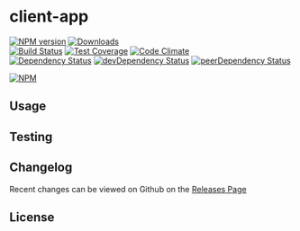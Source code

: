 # client-app 
[![NPM version](https://badge.fury.io/js/client-app.svg)](http://badge.fury.io/js/client-app) [![Downloads](http://img.shields.io/npm/dm/client-app.svg)](http://badge.fury.io/js/client-app)   
[![Build Status](https://travis-ci.org//client-app.svg?branch=master)](https://travis-ci.org//client-app) [![Test Coverage](https://codeclimate.com/github//client-app/badges/coverage.svg)](https://codeclimate.com/github//client-app) [![Code Climate](https://codeclimate.com/github//client-app/badges/gpa.svg)](https://codeclimate.com/github//client-app)   
[![Dependency Status](https://david-dm.org//client-app.svg)](https://david-dm.org//client-app) [![devDependency Status](https://david-dm.org//client-app/dev-status.svg)](https://david-dm.org//client-app#info=devDependencies) [![peerDependency Status](https://david-dm.org//client-app/peer-status.svg)](https://david-dm.org//client-app#info=peerDependencies)    


> 

[![NPM](https://nodei.co/npm/client-app.png?downloads=true&downloadRank=true&stars=true)](https://nodei.co/npm/client-app)

## Usage


## Testing


## Changelog

Recent changes can be viewed on Github on the [Releases Page](https://github.com//client-app/releases)

## License


